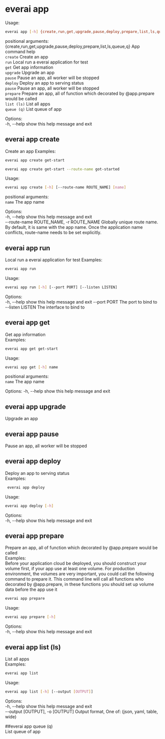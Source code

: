 # everai app
Usage:   
```bash
everai app [-h] {create,run,get,upgrade,pause,deploy,prepare,list,ls,queue,q} ...
```

positional arguments:
  {create,run,get,upgrade,pause,deploy,prepare,list,ls,queue,q}
                        App command help  
    `create`              Create an app  
    `run`                 Local run a everai application for test  
    `get`                 Get app information  
    `upgrade`             Upgrade an app  
    `pause`               Pause an app, all worker will be stopped  
    `deploy`              Deploy an app to serving status  
    `pause`               Pause an app, all worker will be stopped  
    `prepare`             Prepare an app, all of function which decorated by @app.prepare would be called  
    `list (ls)`           List all apps  
    `queue (q)`           List queue of app  

Options:  
  -h, --help            show this help message and exit

## everai app create             
Create an app
Examples:
```bash
everai app create get-start
```

```bash
everai app create get-start --route-name got-started
```

Usage: 
```bash 
everai app create [-h] [--route-name ROUTE_NAME] [name]
```

positional arguments:  
  `name`                  The app name  

Options:  
-h, --help            show this help message and exit  
--route-name ROUTE_NAME, -r ROUTE_NAME
                        Globally unique route name. By default, it is same with the app name. Once the application name conflicts, route-name needs to be set explicitly.

## everai app run                 
Local run a everai application for test
Examples:
```bash
everai app run
```

Usage: 
```bash 
everai app run [-h] [--port PORT] [--listen LISTEN]
```

Options:  
-h, --help       show this help message and exit
--port PORT      The port to bind to
--listen LISTEN  The interface to bind to

## everai app get                 
Get app information  
Examples:
```bash
everai app get get-start
```

Usage: 
```bash 
everai app get [-h] name
```

positional arguments:  
  `name`        The app name

Options:
-h, --help  show this help message and exit

## everai app upgrade             
Upgrade an app  
## everai app pause               
Pause an app, all worker will be stopped  
## everai app deploy              
Deploy an app to serving status  
Examples:  
```bash
 everai app deploy
```

Usage:  
```bash
everai app deploy [-h]
```

Options:  
-h, --help  show this help message and exit

## everai app prepare             
Prepare an app, all of function which decorated by @app.prepare would be called  
Examples:  
Before your application cloud be deployed, you should construct your volume first, if your app use at least one volume.
For production environment, the volumes are very important, you could call the following command to prepare it.
This command line will call all functions who decorated by @app.prepare, in these functions you should set up volume data before the app use it
```bash
everai app prepare
```

Usage: 
```bash 
everai app prepare [-h]
```

Options:  
-h, --help  show this help message and exit  

## everai app list (ls)           
List all apps  
Examples:
```bash
everai app list
```

Usage:  
```bash
everai app list [-h] [--output [OUTPUT]]
```

Options:  
-h, --help            show this help message and exit  
--output [OUTPUT], -o [OUTPUT]
                        Output format, One of: (json, yaml, table, wide)

##everai app queue (q)           
List queue of app
